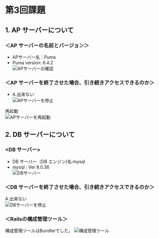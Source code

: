 # 第3回課題

## 1. AP サーバーについて
### ＜AP サーバーの名前とバージョン＞  
- APサーバー名：Puma  
- Puma version: 6.4.2  
![APサーバーの確認](/RaiseTech-AWS/RaiseTech-AWS/lecture03/lecture03-img/aplog.png)

### ＜AP サーバーを終了させた場合、引き続きアクセスできるのか＞
- A.出来ない  
![APサーバーを停止](/RaiseTech-AWS/RaiseTech-AWS/lecture03/lecture03-img/apstop.png)  

再起動  
![APサーバーを再起動](/RaiseTech-AWS/RaiseTech-AWS/lecture03/lecture03-img/aprun.png)


### 

## 2. DB サーバーについて  
###  <DB サーバー>  
-  DB サーバー（DB エンジン)名:mysql
-  mysql : Ver 8.0.36  
![DBサーバー](/RaiseTech-AWS/RaiseTech-AWS/lecture03/lecture03-img/dblog.png)  

### ＜DB サーバーを終了させた場合、引き続きアクセスできるのか＞  
A.出来ない  
![DBサーバーを停止](/RaiseTech-AWS/RaiseTech-AWS/lecture03/lecture03-img/dbstop.png)  


### ＜Railsの構成管理ツール＞  
構成管理ツールはBundlerでした。
![構成管理ツール](/RaiseTech-AWS/RaiseTech-AWS/lecture03/lecture03-img/binder.png)  
